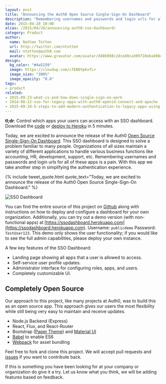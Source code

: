 ```yaml
---
layout: post
title: "Announcing the Auth0 Open Source Single-Sign-On Dashboard"
description: "Remembering usernames and passwords and login urls for all of these apps is a pain. With this app we take another step in simplifying the authentication experience."
date: 2015-04-28 10:00
alias: /2015/04/28/announcing-auth0-sso-dashboard/
category: Product
author:
  name: Nathan Totten
  url: http://twitter.com/ntotten
  mail: ntotten@auth0.com
  avatar: https://www.gravatar.com/avatar/d48b998c2dce49ca309710eba498c562.png?s=60
design:
  bg_color: "#4a5259"
  image: https://cloudup.com/cfENOYpKxfL+
  image_size: "200%"
  image_opacity: "0.8"
tags:
- product
related:
- 2015-09-23-what-is-and-how-does-single-sign-on-work
- 2014-08-22-sso-for-legacy-apps-with-auth0-openid-connect-and-apache
- 2015-09-28-5-steps-to-add-modern-authentication-to-legacy-apps-using-jwts
---
```


**tl;dr**: Control which apps your users can access with an SSO dashboard. Download the [code](https://github.com/auth0/auth0-sso-dashboard) or [deploy to Heroku](https://dashboard.heroku.com/new?template=https%3A%2F%2Fgithub.com%2Fauth0%2Fauth0-sso-dashboard) in 5 minutes.

Today, we are excited to announce the release of the Auth0 [Open Source Single-Sign-On Dashboard](https://github.com/auth0/auth0-sso-dashboard). This SSO dashboard is designed to solve a problem familiar to many people. Organizations of all sizes maintain a variety of different applications to handle various business functions like accounting, HR, development, support, etc. Remembering usernames and passwords and login urls for all of these apps is a pain. With this app we take another step in simplifying the authentication experience.

{% include tweet_quote.html quote_text="Today, we are excited to announce the release of the Auth0 Open Source Single-Sign-On Dashboard." %}

<!-- more -->

![SSO Dashboard](https://cloudup.com/cfENOYpKxfL+)

You can find the entire source of this project on [Github](https://github.com/auth0/auth0-sso-dashboard) along with instructions on how to deploy and configure a dashboard for your own organization. Additionally, you can try out a demo version (with non-functional apps) at [https://ssodashboard.herokuapp.com](https://ssodashboard.herokuapp.com). Username: `publicdemo` Password: `TestUser123`. This demo only shows the user functionality; if you would like to see the full admin capabilities, please deploy your own instance.

A few key features of the SSO Dashboard:

* Landing page showing all apps that a user is allowed to access.
* Self-service user profile updates.
* Administrator interface for configuring roles, apps, and users.
* Completely customizable UI.

## Completely Open Source
Our approach to this project, like many projects at Auth0, was to build this as an open source app. This approach gives our users the most flexibility while still being very easy to maintain and receive updates.

* Node.js Backend (Express)
* React, Flux, and React-Router
* Bootstrap ([Paper Theme](https://bootswatch.com/paper/)) and [Material UI](http://callemall.github.io/material-ui/#/)
* [Babel](https://babeljs.io/) to enable ES6
* [Webpack](https://webpack.github.io/) for asset bundling

Feel free to fork and clone this project. We will accept pull requests and [issues](https://github.com/auth0/auth0-sso-dashboard/issues) if you want to contribute back.

If this is something you have been looking for at your company or organization do give it a try. Let us know what you think, we will be adding features based on feedback.
